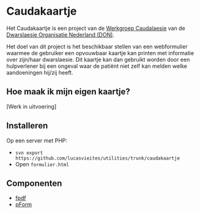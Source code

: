 # Caudakaartje
Het Caudakaartje is een project van de [Werkgroep Caudalaesie](https://www.dwarslaesie.nl/werkgroepen/caudalaesie/werkgroep-caudalaesie/) van de [Dwarslaesie Organisatie Nederland (DON)](https://www.dwarslaesie.nl/).

Het doel van dit project is het beschikbaar stellen van een webformulier waarmee de gebruiker een opvouwbaar kaartje kan printen met informatie over zijn/haar dwarslaesie. Dit kaartje kan dan gebruikt worden door een hulpverlener bij een ongeval waar de patiënt niet zelf kan melden welke aandoeningen hij/zij heeft.

## Hoe maak ik mijn eigen kaartje?
[Werk in uitvoering]

## Installeren
Op een server met PHP:
- ```svn export https://github.com/lucasvieites/utilities/trunk/caudakaartje```
- Open ```formulier.html```

## Componenten
- [fpdf](http://www.fpdf.org/)
- [pForm](http://www.phpform.org/)
